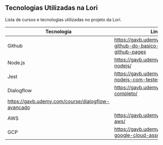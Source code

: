 ## Tecnologias Utilizadas na Lori

Lista de cursos e tecnologias utilizadas no projeto da Lori.

| Tecnologia | Link do Curso |
| ------ | ------ |
| Github | https://gavb.udemy.com/course/git-e-github-do-basico-ao-avancado-c-gist-e-github-pages |
| Node.js | https://gavb.udemy.com/course/curso-nodejs/ |
| Jest | https://gavb.udemy.com/course/api-rest-nodejs-com-testes |
| Dialogflow | https://gavb.udemy.com/course/dialogflow-completo/ 
https://gavb.udemy.com/course/dialogflow-avancado |
| AWS | https://gavb.udemy.com/course/serverless-aws/ |
| GCP | https://gavb.udemy.com/course/certificacao-google-cloud-associate/ |